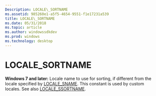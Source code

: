 ```yaml
---
Description: LOCALE\_SORTNAME
ms.assetid: 985260e1-a5f5-4654-9551-f1e17231a539
title: LOCALE\_SORTNAME
ms.date: 05/31/2018
ms.topic: article
ms.author: windowssdkdev
ms.prod: windows
ms.technology: desktop
---
```


# LOCALE\_SORTNAME

**Windows 7 and later:** Locale name to use for sorting, if different from the locale specified by [LOCALE\_SNAME](locale-sname.md). This constant is used by custom locales. See also [LOCALE\_SSORTNAME](locale-ssort-constants.md).

 

 



